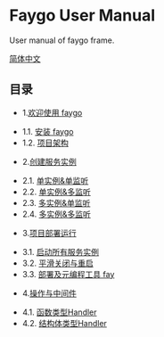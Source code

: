 # Faygo User Manual

User manual of faygo frame.

[简体中文](README_ZH.md)

## 目录

* 1.[欢迎使用 faygo](zh/01.00.md)
 - 1.1. [安装 faygo](zh/01.01.md)
 - 1.2. [项目架构](zh/01.02.md)

* 2.[创建服务实例](zh/02.00.md)
 - 2.1. [单实例&单监听](zh/02.01.md)
 - 2.2. [单实例&多监听](zh/02.02.md)
 - 2.3. [多实例&单监听](zh/02.03.md)
 - 2.4. [多实例&多监听](zh/02.04.md)

* 3.[项目部署运行](zh/03.00.md)
 - 3.1. [启动所有服务实例](zh/03.01.md)
 - 3.2. [平滑关闭与重启](zh/03.02.md)
 - 3.3. [部署及元编程工具 fay](zh/03.03.md)
 
* 4.[操作与中间件](zh/04.00.md)
 - 4.1. [函数类型Handler](zh/04.01.md)
 - 4.2. [结构体类型Handler](zh/04.02.md)
